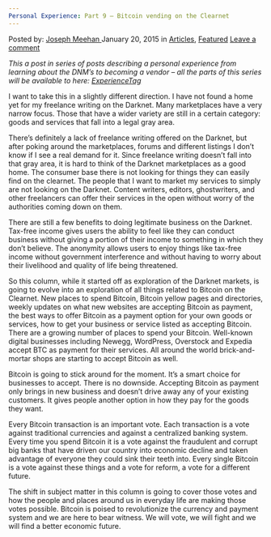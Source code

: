 ```yaml
---
Personal Experience: Part 9 – Bitcoin vending on the Clearnet
---
```

<article class="post-listing post-8091 post type-post status-publish format-standard has-post-thumbnail hentry category-deepdot-news tag-experiencetag">
    <div class="post-inner">
    <p class="post-meta">
    <span>Posted by: <a href="https://www.deepdotweb.com/author/josephmeehan/" title="">Joseph Meehan </a></span>
    <span>January 20, 2015</span>
    <span>in <a href="https://www.deepdotweb.com/category/articles/" rel="category tag">Articles</a>, <a href="https://www.deepdotweb.com/category/deepdot-news/" rel="category tag">Featured</a></span>
    <span><a href="https://www.deepdotweb.com/2015/01/20/personal-experience-part-9-bitcoin-vending-clearnet/#respond">Leave a comment</a></span>
    </p>
    <div class="clear"></div>
    <div class="entry">
    <p><em>This a post in series of posts describing a personal experience from learning about the DNM’s to becoming a vendor – all the parts of this series will be available to here: <a href="http://www.deepdotweb.com/tag/ExperienceTag/">ExperienceTag</a></em></p>
    <p>I want to take this in a slightly different direction. I have not found a home yet for my freelance writing on the Darknet. Many marketplaces have a very narrow focus. Those that have a wider variety are still in a certain category: goods and services that fall into a legal gray area.</p>
    <p>There&#8217;s definitely a lack of freelance writing offered on the Darknet, but after poking around the marketplaces, forums and different listings I don&#8217;t know if I see a real demand for it. Since freelance writing doesn’t fall into that gray area, it is hard to think of the Darknet marketplaces as a good home. The consumer base there is not looking for things they can easily find on the clearnet. The people that I want to market my services to simply are not looking on the Darknet. Content writers, editors, ghostwriters, and other freelancers can offer their services in the open without worry of the authorities coming down on them.</p>
    <p>There are still a few benefits to doing legitimate business on the Darknet. Tax-free income gives users the ability to feel like they can conduct business without giving a portion of their income to something in which they don’t believe. The anonymity allows users to enjoy things like tax-free income without government interference and without having to worry about their livelihood and quality of life being threatened.</p>
    <p>So this column, while it started off as exploration of the Darknet markets, is going to evolve into an exploration of all things related to Bitcoin on the Clearnet. New places to spend Bitcoin, Bitcoin yellow pages and directories, weekly updates on what new websites are accepting Bitcoin as payment, the best ways to offer Bitcoin as a payment option for your own goods or services, how to get your business or service listed as accepting Bitcoin. There are a growing number of places to spend your Bitcoin. Well-known digital businesses including Newegg, WordPress, Overstock and Expedia accept BTC as payment for their services. All around the world brick-and-mortar shops are starting to accept Bitcoin as well.</p>
    <p>Bitcoin is going to stick around for the moment. It’s a smart choice for businesses to accept. There is no downside. Accepting Bitcoin as payment only brings in new business and doesn’t drive away any of your existing customers. It gives people another option in how they pay for the goods they want.</p>
    <p>Every Bitcoin transaction is an important vote. Each transaction is a vote against traditional currencies and against a centralized banking system. Every time you spend Bitcoin it is a vote against the fraudulent and corrupt big banks that have driven our country into economic decline and taken advantage of everyone they could sink their teeth into. Every single Bitcoin is a vote against these things and a vote for reform, a vote for a different future.</p>
    <p>The shift in subject matter in this column is going to cover those votes and how the people and places around us in everyday life are making those votes possible. Bitcoin is poised to revolutionize the currency and payment system and we are here to bear witness. We will vote, we will fight and we will find a better economic future.</p>
    </div>
    <span style="display:none"><a href="https://www.deepdotweb.com/tag/experiencetag/" rel="tag">ExperienceTag</a></span> <span style="display:none" class="updated">2015-01-20</span>
    <div style="display:none" class="vcard author" itemprop="author" itemscope itemtype="http://schema.org/Person"><strong class="fn" itemprop="name"><a href="https://www.deepdotweb.com/author/josephmeehan/" title="Posts by Joseph Meehan" rel="author">Joseph Meehan</a></strong></div>
    </div>
</article>

